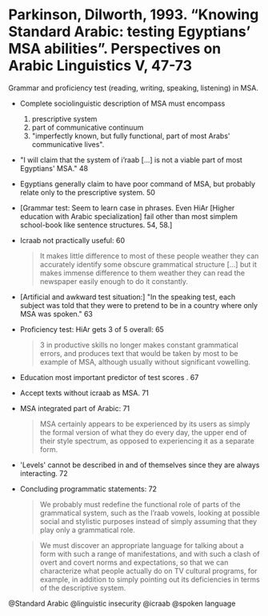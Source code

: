 # Parkinson, Dilworth, 1993. “Knowing Standard Arabic: testing Egyptians’ MSA abilities”. Perspectives on Arabic Linguistics V, 47-73

Grammar and proficiency test (reading, writing, speaking, listening) in MSA.

- Complete sociolinguistic description of MSA must encompass 
    1. prescriptive system
    2. part of communicative continuum 
    3. "imperfectly known, but fully functional, part of most Arabs' communicative lives".

- "I will claim that the system of i’raab [...] is not a viable part of most Egyptians' MSA." 48

- Egyptians generally claim to have poor command of MSA, but probably relate only to the prescriptive system. 50

- [Grammar test: Seem to learn case in phrases. Even HiAr [Higher education with Arabic specialization] fail other than most simplem school-book like sentence structures. 54, 58.]

- Icraab not practically useful: 60

    > It makes little difference to most of these people weather they can accurately identify some obscure grammatical structure [...] but it makes immense difference to them weather they can read the newspaper easily enough to do it constantly.

- [Artificial and  awkward test situation:] "In the speaking test, each subject was told that they were to pretend to be in a country where only MSA was spoken." 63

- Proficiency test: HiAr gets 3 of 5 overall: 65 

    > 3 in productive skills no longer makes constant grammatical errors, and produces text that would be taken by most to be example of MSA, although usually without significant vowelling.

- Education most important predictor of test scores . 67

- Accept texts without icraab as MSA. 71

- MSA integrated part of Arabic: 71

    > MSA certainly appears to be experienced by its users as simply the formal version of what they do every day, the upper end of their style spectrum, as opposed to experiencing it as a separate form.

- 'Levels' cannot be described in and of themselves since they are always interacting. 72

- Concluding programmatic statements: 72

    > We probably must redefine the functional role of parts of the grammatical system, such as the I’raab vowels, looking at possible social and stylistic purposes instead of simply assuming that they play only a grammatical role.

    > We must discover an appropriate language for talking about a form with such a range of manifestations, and with such a clash of overt and covert norms and expectations, so that we can characterize what people actually do on TV cultural programs, for example, in addition to simply pointing out its deficiencies in terms of the descriptive system.

@Standard Arabic
@linguistic insecurity
@icraab
@spoken language
